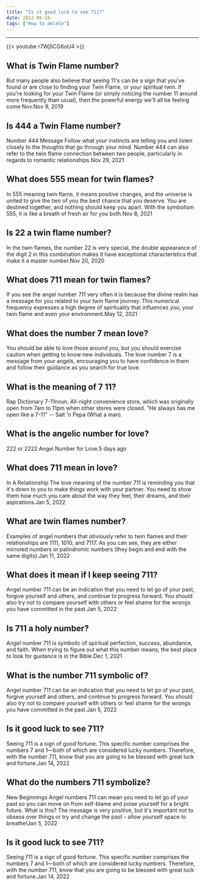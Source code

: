 ```yaml
---
title: "Is it good luck to see 711?"
date: 2022-06-16
tags: ["How to delete"]
---
```


---
{{< youtube r7Wj5CG6oU4 >}}
## What is Twin Flame number?
But many people also believe that seeing 11's can be a sign that you've found or are close to finding your Twin Flame, or your spiritual twin. If you're looking for your Twin Flame (or simply noticing the number 11 around more frequently than usual), then the powerful energy we'll all be feeling come Nov.Nov 9, 2019

## Is 444 a Twin Flame number?
Number 444 Message Follow what your instincts are telling you and listen closely to the thoughts that go through your mind. Number 444 can also refer to the twin flame connection between two people, particularly in regards to romantic relationships.Nov 29, 2021

## What does 555 mean for twin flames?
In 555 meaning twin flame, it means positive changes, and the universe is united to give the two of you the best chance that you deserve. You are destined together, and nothing should keep you apart. With the symbolism 555, it is like a breath of fresh air for you both.Nov 8, 2021

## Is 22 a twin flame number?
In the twin flames, the number 22 is very special, the double appearance of the digit 2 in this combination makes it have exceptional characteristics that make it a master number.Nov 20, 2020

## What does 711 mean for twin flames?
If you see the angel number 711 very often it is because the divine realm has a message for you related to your twin flame journey. This numerical frequency expresses a high degree of spirituality that influences you, your twin flame and even your environment.May 12, 2021

## What does the number 7 mean love?
You should be able to love those around you, but you should exercise caution when getting to know new individuals. The love number 7 is a message from your angels, encouraging you to have confidence in them and follow their guidance as you search for true love.

## What is the meaning of 7 11?
Rap Dictionary 7-11noun. All-night convenience store, which was originally open from 7am to 11pm when other stores were closed. "He always has me open like a 7-11" -- Salt 'n Pepa (What a man).

## What is the angelic number for love?
222 or 2222 Angel Number for Love.5 days ago

## What does 711 mean in love?
In A Relationship The love meaning of the number 711 is reminding you that it's down to you to make things work with your partner. You need to show them how much you care about the way they feel, their dreams, and their aspirations.Jan 5, 2022

## What are twin flames number?
Examples of angel numbers that obviously refer to twin flames and their relationships are 1111, 1010, and 7117. As you can see, they are either mirrored numbers or palindromic numbers (they begin and end with the same digits).Jan 11, 2022

## What does it mean if I keep seeing 711?
Angel number 711 can be an indication that you need to let go of your past, forgive yourself and others, and continue to progress forward. You should also try not to compare yourself with others or feel shame for the wrongs you have committed in the past.Jan 5, 2022

## Is 711 a holy number?
Angel number 711 is symbolic of spiritual perfection, success, abundance, and faith. When trying to figure out what this number means, the best place to look for guidance is in the Bible.Dec 1, 2021

## What is the number 711 symbolic of?
Angel number 711 can be an indication that you need to let go of your past, forgive yourself and others, and continue to progress forward. You should also try not to compare yourself with others or feel shame for the wrongs you have committed in the past.Jan 5, 2022

## Is it good luck to see 711?
Seeing 711 is a sign of good fortune. This specific number comprises the numbers 7 and 1—both of which are considered lucky numbers. Therefore, with the number 711, know that you are going to be blessed with great luck and fortune.Jan 14, 2022

## What do the numbers 711 symbolize?
New Beginnings Angel numbers 711 can mean you need to let go of your past so you can move on from self-blame and poise yourself for a bright future. What is this? The message is very positive, but it's important not to obsess over things or try and change the past – allow yourself space to breathe!Jan 5, 2022

## Is it good luck to see 711?
Seeing 711 is a sign of good fortune. This specific number comprises the numbers 7 and 1—both of which are considered lucky numbers. Therefore, with the number 711, know that you are going to be blessed with great luck and fortune.Jan 14, 2022

